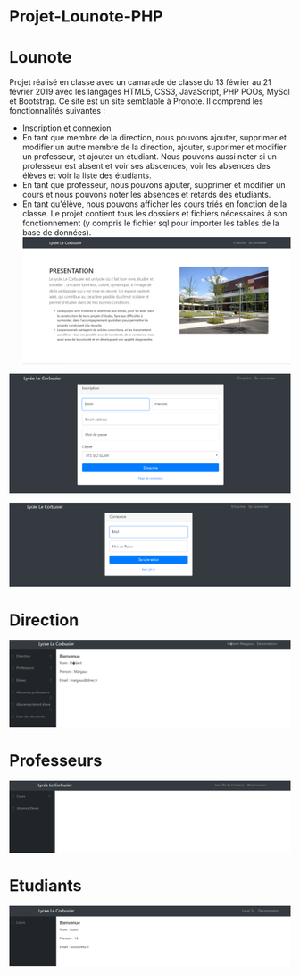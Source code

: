 # Projet-Lounote-PHP
# Lounote
Projet réalisé en classe avec un camarade de classe du 13 février au 21 février 2019 avec les langages HTML5, CSS3, JavaScript, PHP POOs, MySql et Bootstrap. Ce site est un site semblable à Pronote. Il comprend les fonctionnalités suivantes :
- Inscription et connexion
- En tant que membre de la direction, nous pouvons ajouter, supprimer et modifier un autre membre de la direction, ajouter, supprimer et modifier un professeur, et ajouter un étudiant. Nous pouvons aussi noter si un professeur est absent et voir ses abscences, voir les absences des élèves et voir la liste des étudiants.
- En tant que professeur, nous pouvons ajouter, supprimer et modifier un cours et nous pouvons noter les absences et retards des étudiants.
- En tant qu'élève, nous pouvons afficher les cours triés en fonction de la classe.
Le projet contient tous les dossiers et fichiers nécessaires à son fonctionnement (y compris le fichier sql pour importer les tables de la base de données). 
![description_IMG](https://github.com/Margaux83/Projet-Lounote-PHP/blob/master/lounoteindex.PNG) 

![description_IMG](https://github.com/Margaux83/Projet-Lounote-PHP/blob/master/insclounote.PNG) 

![description_IMG](https://github.com/Margaux83/Projet-Lounote-PHP/blob/master/colounote.PNG) 

# Direction
![description_IMG](https://github.com/Margaux83/Projet-Lounote-PHP/blob/master/directlounote.PNG) 

# Professeurs
![description_IMG](https://github.com/Margaux83/Projet-Lounote-PHP/blob/master/proflounote.PNG) 

# Etudiants
![description_IMG](https://github.com/Margaux83/Projet-Lounote-PHP/blob/master/etulounote.PNG) 
